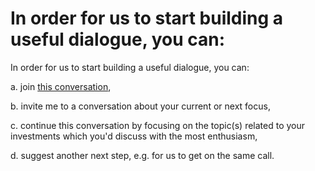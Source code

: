 # In order for us to start building a useful dialogue, you can:

In order for us to start building a useful dialogue, you can:

a. join [this conversation](https://medium.com/julian-dumitrascu/building-a-relationship-6d7bf1e3c502),

b. invite me to a conversation about your current or next focus,

c. continue this conversation by focusing on the topic(s) related to your investments which you'd discuss with the most enthusiasm,

d. suggest another next step, e.g. for us to get on the same call.